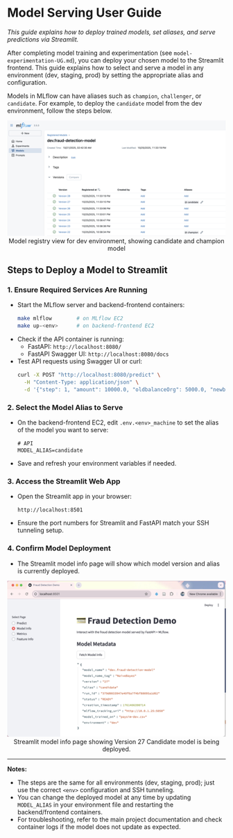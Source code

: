 # Model Serving User Guide

*This guide explains how to deploy trained models, set aliases, and serve predictions via Streamlit.*

After completing model training and experimentation (see `model-experimentation-UG.md`), you can deploy your chosen model to the Streamlit frontend. This guide explains how to select and serve a model in any environment (dev, staging, prod) by setting the appropriate alias and configuration.

Models in MLflow can have aliases such as `champion`, `challenger`, or `candidate`. For example, to deploy the `candidate` model from the dev environment, follow the steps below.

<div align="center">
    <img src="../images/doc_mlflow_champion_model.png" alt="Model registry view for dev environment, showing candidate and champion model" width="900"/>
    <br>
    <span>Model registry view for dev environment, showing candidate and champion model</span>
</div>

## Steps to Deploy a Model to Streamlit

### 1. Ensure Required Services Are Running
- Start the MLflow server and backend-frontend containers:
  ```sh
  make mlflow        # on MLflow EC2
  make up-<env>      # on backend-frontend EC2
  ```
- Check if the API container is running:
  - FastAPI: `http://localhost:8080/`
  - FastAPI Swagger UI: `http://localhost:8080/docs`
- Test API requests using Swagger UI or curl:
  ```sh
  curl -X POST "http://localhost:8080/predict" \
    -H "Content-Type: application/json" \
    -d '{"step": 1, "amount": 10000.0, "oldbalanceOrg": 5000.0, "newbalanceOrig": 0.0, "oldbalanceDest": 0.0, "newbalanceDest": 10000.0, "type": "TRANSFER", "nameOrig": "C123456789", "nameDest": "C987654321"}'
  ```

### 2. Select the Model Alias to Serve
- On the backend-frontend EC2, edit `.env.<env>_machine` to set the alias of the model you want to serve:
  ```
  # API
  MODEL_ALIAS=candidate
  ```
- Save and refresh your environment variables if needed.

### 3. Access the Streamlit Web App
- Open the Streamlit app in your browser:
  ```
  http://localhost:8501
  ```
- Ensure the port numbers for Streamlit and FastAPI match your SSH tunneling setup.

### 4. Confirm Model Deployment
- The Streamlit model info page will show which model version and alias is currently deployed.

<div align="center">
    <img src="../images/doc_streamlit_model_serve_candidate_model.png" alt="streamlit_dev_candidate_model" width="800"/>
    <br>
    <span>Streamlit model info page showing Version 27 Candidate model is being deployed.</span>
</div>

---

**Notes:**
- The steps are the same for all environments (dev, staging, prod); just use the correct `<env>` configuration and SSH tunneling.
- You can change the deployed model at any time by updating `MODEL_ALIAS` in your environment file and restarting the backend/frontend containers.
- For troubleshooting, refer to the main project documentation and check container logs if the model does not update as expected.

